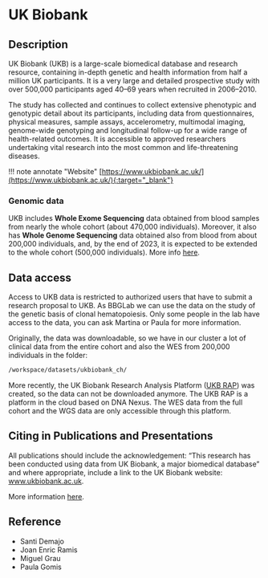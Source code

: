 # UK Biobank

## Description
UK Biobank (UKB) is a large-scale biomedical database and research resource, containing in-depth genetic and health information from half a million UK participants. 
It is a very large and detailed prospective study with over 500,000 participants aged 40–69 years when recruited in 2006–2010.

The study has collected and continues to collect extensive phenotypic and genotypic detail about its participants, including data from questionnaires, physical measures, sample assays, accelerometry, multimodal imaging, genome-wide genotyping and longitudinal follow-up for a wide range of health-related outcomes.
It is accessible to approved researchers undertaking vital research into the most common and life-threatening diseases. <br/>

!!! note annotate "Website" 
	[https://www.ukbiobank.ac.uk/](https://www.ukbiobank.ac.uk/){:target="_blank"}

### Genomic data

UKB includes **Whole Exome Sequencing** data obtained from blood samples from nearly the whole cohort (about 470,000 individuals). Moreover, it also has **Whole Genome Sequencing** data obtained also from blood from about 200,000 individuals, and, by the end of 2023, it is expected to be extended to the whole cohort (500,000 individuals). More info [here](https://www.ukbiobank.ac.uk/enable-your-research/about-our-data/genetic-data).

## Data access
Access to UKB data is restricted to authorized users that have to submit a research proposal to UKB. As BBGLab we can use the data on the study of the genetic basis of clonal hematopoiesis. Only some people in the lab have access to the data, you can ask Martina or Paula for more information.

Originally, the data was downloadable, so we have in our cluster a lot of clinical data from the entire cohort and also the WES from 200,000 individuals in the folder:
```bash 
/workspace/datasets/ukbiobank_ch/
```

More recently, the UK Biobank Research Analysis Platform ([UKB RAP](https://www.ukbiobank.ac.uk/enable-your-research/research-analysis-platform)) was created, so the data can not be downloaded anymore. The UKB RAP is a platform in the cloud based on DNA Nexus. The WES data from the full cohort and the WGS data are only accessible through this platform.

## Citing in Publications and Presentations
All publications should include the acknowledgement: “This research has been conducted using
data from UK Biobank, a major biomedical database” and where appropriate, include a link to the
UK Biobank website: www.ukbiobank.ac.uk.

More information [here](https://www.ukbiobank.ac.uk/media/c4yefr4t/210527-uk-biobank-communications-guidelines.pdf).

## Reference
- Santi Demajo
- Joan Enric Ramis
- Miguel Grau
- Paula Gomis
